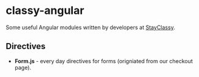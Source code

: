 classy-angular
==============

Some useful Angular modules written by developers at [StayClassy].


Directives
----------

- **Form.js** - every day directives for forms (origniated from our checkout page). 



[StayClassy]: http://stayclassy.org